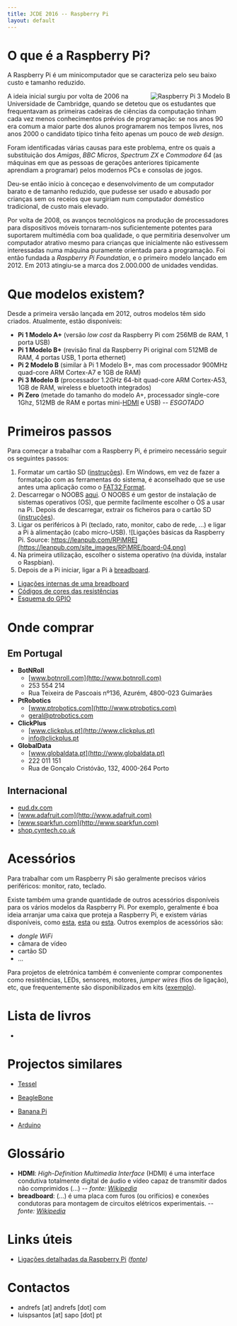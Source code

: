 ```yaml
---
title: JCDE 2016 -- Raspberry Pi
layout: default
---
```


# O que é a Raspberry Pi?

A Raspberry Pi é um minicomputador que se caracteriza pelo seu baixo custo e tamanho reduzido.

<img src="https://upload.wikimedia.org/wikipedia/commons/thumb/b/b4/Raspberry_Pi_3_Model_B.png/450px-Raspberry_Pi_3_Model_B.png" alt="Raspberry Pi 3 Modelo B" align="right" />

A ideia inicial surgiu por volta de 2006 na Universidade de Cambridge, quando se detetou que os estudantes que frequentavam as primeiras cadeiras de ciências da computação tinham cada vez menos conhecimentos prévios de programação: se nos anos 90 era comum a maior parte dos alunos programarem nos tempos livres, nos anos 2000 o candidato típico tinha feito apenas um pouco de _web design_.

Foram identificadas várias causas para este problema, entre os quais a substituição dos _Amigas_, _BBC Micros_, _Spectrum ZX_ e _Commodore 64_ (as máquinas em que as pessoas de gerações anteriores tipicamente aprendiam a programar) pelos modernos PCs e consolas de jogos.

Deu-se então início à conceçao e desenvolvimento de um computador barato e de tamanho reduzido, que pudesse ser usado e abusado por crianças sem os receios que surgiriam num computador doméstico tradicional, de custo mais elevado.

Por volta de 2008, os avanços tecnológicos na produção de processadores para dispositivos móveis tornaram-nos suficientemente potentes para suportarem multimédia com boa qualidade, o que permitiria desenvolver um computador atrativo mesmo para crianças que inicialmente não estivessem interessadas numa máquina puramente orientada para a programação. Foi então fundada a _Raspberry Pi Foundation_, e o primeiro modelo lançado em 2012. Em 2013 atingiu-se a marca dos 2.000.000 de unidades vendidas.

# Que modelos existem?

Desde a primeira versão lançada em 2012, outros modelos têm sido criados. Atualmente, estão disponíveis:

* **Pi 1 Modelo A+** (versão _low cost_ da Raspberry Pi com 256MB de RAM, 1 porta USB)
* **Pi 1 Modelo B+** (revisão final da Raspberry Pi original com 512MB de RAM, 4 portas USB, 1 porta ethernet)
* **Pi 2 Modelo B** (similar à Pi 1 Modelo B+, mas com processador 900MHz quad-core ARM Cortex-A7 e 1GB de RAM)
* **Pi 3 Modelo B** (processador 1.2GHz 64-bit quad-core ARM Cortex-A53, 1GB de RAM, wireless e bluetooth integrados)
* **Pi Zero** (metade do tamanho do modelo A+, processador single-core 1Ghz, 512MB de RAM e portas mini-[HDMI](#HDMI) e USB) -- *ESGOTADO*

# Primeiros passos

Para começar a trabalhar com a Raspberry Pi, é primeiro necessário seguir os seguintes passos:

1. Formatar um cartão SD ([instruções](https://www.raspberrypi.org/documentation/installation/sdxc_formatting.md)). Em Windows, em vez de fazer a formatação com as ferramentas do sistema, é aconselhado que se use antes uma aplicação como o [FAT32 Format](http://www.ridgecrop.demon.co.uk/guiformat.htm).
1. Descarregar o NOOBS [aqui](http://www.raspberrypi.org/downloads/). O NOOBS é um gestor de instalação de sistemas operativos (OS), que permite facilmente escolher o OS a usar na Pi. Depois de descarregar, extrair os ficheiros para o cartão SD ([instruções](https://www.raspberrypi.org/help/noobs-setup/)).
1. Ligar os periféricos à Pi (teclado, rato, monitor, cabo de rede, ...) e ligar a Pi à alimentação (cabo micro-USB). ![Ligações básicas da Raspberry Pi. Source: https://leanpub.com/RPiMRE](https://leanpub.com/site_images/RPiMRE/board-04.png)
1. Na primeira utilização, escolher o sistema operativo (na dúvida, instalar o Raspbian).
1. Depois de a Pi iniciar, ligar a Pi à [breadboard](#breadboard).

  * [Ligações internas de uma breadboard](images/breadboard.png)
  * [Códigos de cores das resistências](images/resistors.jpg)
  * [Esquema do GPIO](images/gpio.png)


# Onde comprar

## Em Portugal

* **BotNRoll**
  * [www.botnroll.com](http://www.botnroll.com)
  * 253 554 214
  * Rua Teixeira de Pascoais nº136, Azurém, 4800-023 Guimarães
* **PtRobotics**
  * [www.ptrobotics.com](http://www.ptrobotics.com)
  * geral@ptrobotics.com
* **ClickPlus**
  * [www.clickplus.pt](http://www.clickplus.pt)
  * info@clickplus.pt
* **GlobalData**
  * [www.globaldata.pt](http://www.globaldata.pt)
  * 222 011 151
  * Rua de Gonçalo Cristóvão, 132, 4000-264 Porto


## Internacional

* [eud.dx.com](http://eud.dx.com)
* [www.adafruit.com](http://www.adafruit.com)
* [www.sparkfun.com](http://www.sparkfun.com)
* [shop.cyntech.co.uk](http://shop.cyntech.co.uk)

# Acessórios

Para trabalhar com um Raspberry Pi são geralmente precisos vários periféricos: monitor, rato, teclado.

Existe também uma grande quantidade de outros acessórios disponíveis para os vários modelos da Raspberry Pi. Por exemplo, geralmente é boa ideia arranjar uma caixa que proteja a Raspberry Pi, e existem várias disponíveis, como [esta](https://www.raspberrypi.org/products/raspberry-pi-case/), [esta](https://www.adafruit.com/products/1326) ou [esta](http://www.dx.com/p/protective-case-w-camera-hole-for-raspberry-pi-red-431734). Outros exemplos de acessórios são:

* _dongle WiFi_
* câmara de vídeo
* cartão SD
* ...

Para projetos de eletrónica também é conveniente comprar componentes como resistências, LEDs, sensores, motores, _jumper wires_ (fios de ligação), etc, que frequentemente são disponibilizados em kits ([exemplo](http://www.dx.com/p/t-type-expansion-board-breadboard-kit-for-raspberry-pi-b-multicolored-359606)).


# Lista de livros

* 


# Projectos similares

* [Tessel](https://tessel.io/)
* [BeagleBone](http://beagleboard.org/bone)
* [Banana Pi](http://www.bananapi.org/)


* [Arduino](https://www.arduino.cc/)



# Glossário

* <a name="HDMI">**HDMI**</a>: *High-Definition Multimedia Interface* (HDMI) é uma interface condutiva totalmente digital de áudio e vídeo capaz de transmitir dados não comprimidos (...) -- *fonte: [Wikipedia](https://pt.wikipedia.org/wiki/High-Definition_Multimedia_Interface)*
* <a name="breadboard">**breadboard**</a>: (...) é uma placa com furos (ou orifícios) e conexões condutoras para montagem de circuitos elétricos experimentais. -- *fonte: [Wikipedia](https://pt.wikipedia.org/wiki/Placa_de_Ensaio)*

# Links úteis

* [Ligações detalhadas da Raspberry Pi](http://images.coolestech.com/uploads/2013/06/Untitled.jpg) *([fonte](http://www.coolestech.com))*


# Contactos

* andrefs [at] andrefs [dot] com
* luispsantos [at] sapo [dot] pt

